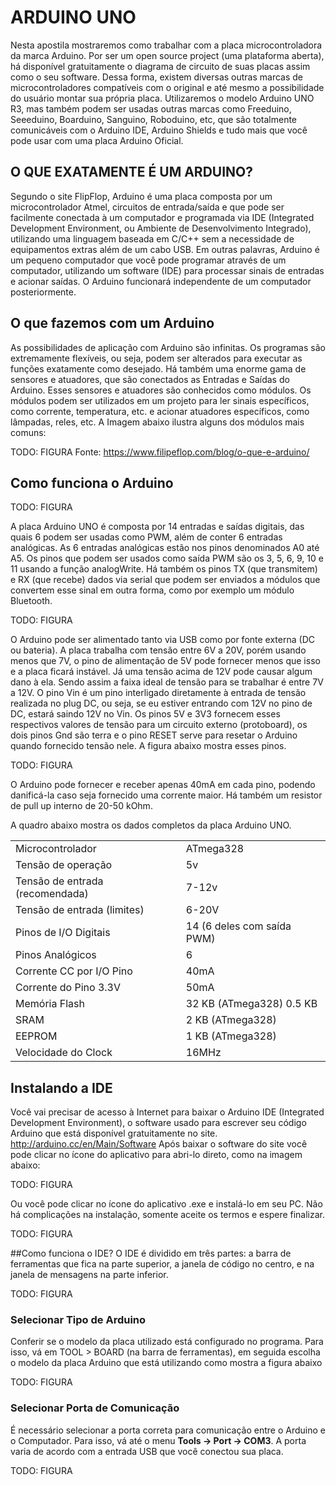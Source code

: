 # ARDUINO UNO
Nesta apostila mostraremos como trabalhar com a placa microcontroladora da marca Arduino. Por ser um open source project (uma plataforma aberta), há disponível gratuitamente o diagrama de circuito de suas placas assim como o seu software. Dessa forma, existem diversas outras marcas de microcontroladores compatíveis com o original e até mesmo a possibilidade do usuário montar sua própria placa. Utilizaremos o modelo Arduino UNO R3, mas também podem ser usadas outras marcas como Freeduino, Seeeduino, Boarduino, Sanguino, Roboduino, etc, que são totalmente comunicáveis com o Arduino IDE, Arduino Shields e tudo mais que você pode usar com uma placa Arduino Oficial.

## O QUE EXATAMENTE É UM ARDUINO?
Segundo o site FlipFlop, Arduino é uma placa composta por um microcontrolador Atmel, circuitos de entrada/saída e que pode ser facilmente conectada à um computador e programada via IDE (Integrated Development Environment, ou Ambiente de Desenvolvimento Integrado), utilizando uma linguagem baseada em C/C++ sem a necessidade de equipamentos extras além de um cabo USB.
Em outras palavras, Arduino é um pequeno computador que você pode programar através de um computador, utilizando um software (IDE) para processar sinais de entradas e acionar saídas. O Arduino funcionará independente de um computador posteriormente.

## O que fazemos com um Arduino
As possibilidades de aplicação com Arduino são infinitas. Os programas são extremamente flexíveis, ou seja, podem ser alterados para executar as funções exatamente como desejado.
Há também uma enorme gama de sensores e atuadores, que são conectados as Entradas e Saídas do Arduino. Esses sensores e atuadores são conhecidos como módulos. Os módulos podem ser utilizados em um projeto para ler sinais específicos, como corrente, temperatura, etc. e acionar atuadores específicos, como lâmpadas, reles, etc.
A Imagem abaixo ilustra alguns dos módulos mais comuns:

TODO: FIGURA
Fonte: https://www.filipeflop.com/blog/o-que-e-arduino/

## Como funciona o Arduino

TODO: FIGURA

A placa Arduino UNO é composta por 14 entradas e saídas digitais, das quais 6 podem ser usadas como PWM, além de conter 6 entradas analógicas. As 6 entradas analógicas estão nos pinos denominados A0 até A5. Os pinos que podem ser usados como saída PWM são os 3, 5, 6, 9, 10 e 11 usando a função analogWrite. Há também os pinos TX (que transmitem) e RX (que recebe) dados via serial que podem ser enviados a módulos que convertem esse sinal em outra forma, como por exemplo um módulo Bluetooth.

TODO: FIGURA

O Arduino pode ser alimentado tanto via USB como por fonte externa (DC ou bateria). A placa trabalha com tensão entre 6V a 20V, porém usando menos que 7V, o pino de alimentação de 5V pode fornecer menos que isso e a placa ficará instável. Já uma tensão acima de 12V pode causar algum dano à ela. Sendo assim a faixa ideal de tensão para se trabalhar é entre 7V a 12V. O pino Vin é um pino interligado diretamente à entrada de tensão realizada no plug DC, ou seja, se eu estiver entrando com 12V no pino de DC, estará saindo 12V no Vin. Os pinos 5V e 3V3 fornecem esses respectivos valores de tensão para um circuito externo (protoboard), os dois pinos Gnd são terra e o pino RESET serve para resetar o Arduino quando fornecido tensão nele. A figura abaixo mostra esses pinos.

TODO: FIGURA

O Arduino pode fornecer e receber apenas 40mA em cada pino, podendo danificá-la caso seja fornecido uma corrente maior. Há também um resistor de pull up interno de 20-50 kOhm.

A quadro abaixo mostra os dados completos da placa Arduino UNO.

|                                 |                            |
|---------------------------------|----------------------------|
| Microcontrolador                | ATmega328                  |
| Tensão de operação              | 5v                         |
| Tensão de entrada (recomendada) | 7-12v                      |
| Tensão de entrada (limites)     | 6-20V                      |
| Pinos de I/O Digitais           | 14 (6 deles com saída PWM) |
| Pinos Analógicos                | 6                          |
| Corrente CC por I/O Pino        | 40mA                       |
| Corrente do Pino 3.3V           | 50mA                       |
| Memória Flash                   | 32 KB (ATmega328) 0.5 KB   |
| SRAM                            | 2 KB (ATmega328)           |
| EEPROM                          | 1 KB (ATmega328)           |
| Velocidade do Clock             | 16MHz                      |

## Instalando a IDE
Você vai precisar de acesso à Internet para baixar o Arduino IDE (Integrated Development Environment), o software usado para escrever seu código Arduino que está disponível gratuitamente no site. http://arduino.cc/en/Main/Software
Após baixar o software do site você pode clicar no ícone do aplicativo para abri-lo direto, como na imagem abaixo:

TODO: FIGURA

Ou você pode clicar no ícone do aplicativo .exe e instalá-lo em seu PC. Não há complicações na instalação, somente aceite os termos e espere finalizar.

TODO: FIGURA

##Como funciona o IDE?
O IDE é dividido em três partes: a barra de ferramentas que fica na parte superior, a janela de código no centro, e na janela de mensagens na parte inferior.

TODO: FIGURA

### Selecionar Tipo de Arduino
Conferir se o modelo da placa utilizado está configurado no programa. Para isso, vá em TOOL > BOARD (na barra de ferramentas), em seguida escolha o modelo da placa Arduino que está utilizando como mostra a figura abaixo

TODO: FIGURA

### Selecionar Porta de Comunicação
É necessário selecionar a porta correta para comunicação entre o Arduino e o Computador. Para isso, vá até o menu **Tools -> Port -> COM3**. A porta varia de acordo com a entrada USB que você conectou sua placa.

TODO: FIGURA
